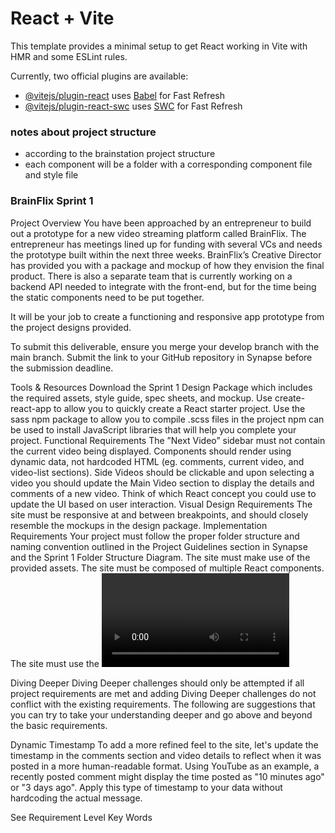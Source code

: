 # React + Vite

This template provides a minimal setup to get React working in Vite with HMR and some ESLint rules.

Currently, two official plugins are available:

- [@vitejs/plugin-react](https://github.com/vitejs/vite-plugin-react/blob/main/packages/plugin-react/README.md) uses [Babel](https://babeljs.io/) for Fast Refresh
- [@vitejs/plugin-react-swc](https://github.com/vitejs/vite-plugin-react-swc) uses [SWC](https://swc.rs/) for Fast Refresh

### notes about project structure
- according to the brainstation project structure
- each component will be a folder with a corresponding component file and style file

### BrainFlix Sprint 1
Project Overview
You have been approached by an entrepreneur to build out a prototype for a new video streaming platform called BrainFlix. The entrepreneur has meetings lined up for funding with several VCs and needs the prototype built within the next three weeks. BrainFlix’s Creative Director has provided you with a package and mockup of how they envision the final product. There is also a separate team that is currently working on a backend API needed to integrate with the front-end, but for the time being the static components need to be put together.

It will be your job to create a functioning and responsive app prototype from the project designs provided.

To submit this deliverable, ensure you merge your develop branch with the main branch. Submit the link to your GitHub repository in Synapse before the submission deadline.

Tools & Resources
Download the Sprint 1 Design Package which includes the required assets, style guide, spec sheets, and mockup.
Use create-react-app to allow you to quickly create a React starter project.
Use the sass npm package to allow you to compile .scss files in the project
npm can be used to install JavaScript libraries that will help you complete your project.
Functional Requirements
The ”Next Video” sidebar must not contain the current video being displayed.
Components should render using dynamic data, not hardcoded HTML (eg. comments, current video, and video-list sections).
Side Videos should be clickable and upon selecting a video you should update the Main Video section to display the details and comments of a new video. Think of which React concept you could use to update the UI based on user interaction.
Visual Design Requirements
The site must be responsive at and between breakpoints, and should closely resemble the mockups in the design package.
Implementation Requirements
Your project must follow the proper folder structure and naming convention outlined in the Project Guidelines section in Synapse and the Sprint 1 Folder Structure Diagram.
The site must make use of the provided assets.
The site must be composed of multiple React components.
The site must use the <video> tag for the video player.
Although the <video> tag will not be functional for this sprint, all visual elements of the video player must exist on the deliverable without functionality.
Use the poster attribute to have the video player resemble the mockup.
Video controls should be the default <video> controls. Don’t worry if the default styling doesn’t match the mockups, re-styling them will be part of the later sprint.
Using both of the data files provided from the assets, you must use state to hold the data and pass it down as props to generate side-videos and main-video content including comments.
The data files provided are meant to mimic a REST API response, where one endpoint will return a small amount of data for each video that exists, the second endpoint will return all the data for one specific video. Think about how you may use the data files provided to achieve this within your project.
The main-video should be included in the side-videos array held in state (with the same object keys as other side-video objects) and filtered out of the side-videos section programmatically when rendering the component.
The main-video object, with extended properties, should be held in a separate portion of state
The comments-section form doesn’t need to be functional. You don’t need to be able to post new comments for this Sprint, but the comments still need to be rendered dynamically (data coming from comments property of the main-video object stored in state).
You must use SASS for your styling and take advantage of SASS variables, plus any other SASS features that can help improve your code.
Class naming for your styling must use BEM.
Layout of the site must use Flexbox.
Project Structure - BrainFlix Sprint 1
Remember to use your develop & feature branches for development during this sprint, and merge your develop branch with main when submitting your sprint. Sprint 1 Structure Diagram

Diving Deeper
Diving Deeper challenges should only be attempted if all project requirements are met and adding Diving Deeper challenges do not conflict with the existing requirements. The following are suggestions that you can try to take your understanding deeper and go above and beyond the basic requirements.

Dynamic Timestamp
To add a more refined feel to the site, let's update the timestamp in the comments section and video details to reflect when it was posted in a more human-readable format. Using YouTube as an example, a recently posted comment might display the time posted as "10 minutes ago" or "3 days ago". Apply this type of timestamp to your data without hardcoding the actual message.

See Requirement Level Key Words